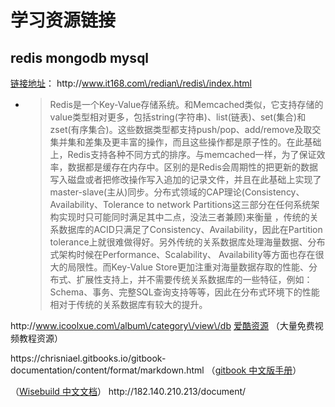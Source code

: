 # 学习资源链接

## redis mongodb mysql

[链接地址](http://www.it168.com/redian/redis/index.html   "地址")： http:\/\/www.it168.com\/redian\/redis\/index.html      

* > Redis是一个Key-Value存储系统。和Memcached类似，它支持存储的value类型相对更多，包括string\(字符串\)、list\(链表\)、set\(集合\)和zset\(有序集合\)。这些数据类型都支持push\/pop、add\/remove及取交集并集和差集及更丰富的操作，而且这些操作都是原子性的。在此基础上，Redis支持各种不同方式的排序。与memcached一样，为了保证效率，数据都是缓存在内存中。区别的是Redis会周期性的把更新的数据写入磁盘或者把修改操作写入追加的记录文件，并且在此基础上实现了master-slave\(主从\)同步。分布式领域的CAP理论\(Consistency、 Availability、Tolerance to network Partitions这三部分在任何系统架构实现时只可能同时满足其中二点，没法三者兼顾\)来衡量 ，传统的关系数据库的ACID只满足了Consistency、Availability，因此在Partition tolerance上就很难做得好。另外传统的关系数据库处理海量数据、分布式架构时候在Performance、Scalability、 Availability等方面也存在很大的局限性。而Key-Value Store更加注重对海量数据存取的性能、分布式、扩展性支持上，并不需要传统关系数据库的一些特征，例如：Schema、事务、完整SQL查询支持等等，因此在分布式环境下的性能相对于传统的关系数据库有较大的提升。


http:\/\/www.icoolxue.com\/album\/category\/view\/db [爱酷资源](http://www.icoolxue.com/album/category/view/db "大量免费视频的网站") （大量免费视频教程资源）

https:\/\/chrisniael.gitbooks.io\/gitbook-documentation\/content\/format\/markdown.html （[gitbook 中文版手册](https://chrisniael.gitbooks.io/gitbook-documentation/content/format/markdown.html "gitbook 中文手册")）

（[Wisebuild 中文文档](http://182.140.210.213/document/  "公司产品")） http:\/\/182.140.210.213\/document\/ 





